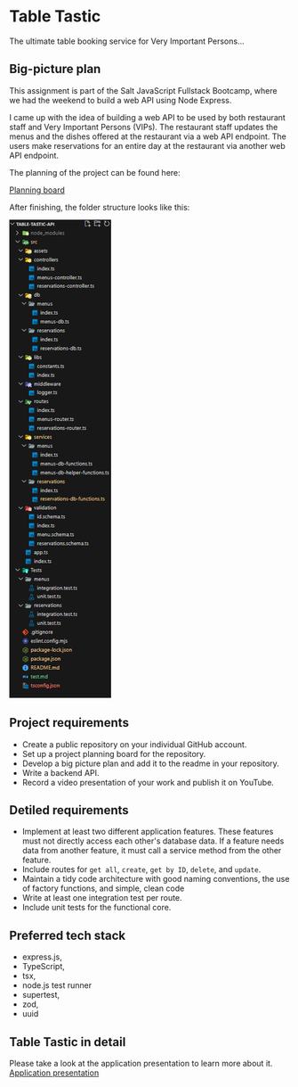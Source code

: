 # Table Tastic

The ultimate table booking service for Very Important Persons...

## Big-picture plan

This assignment is part of the Salt JavaScript Fullstack Bootcamp, where we had the weekend to build a web API using Node Express.

I came up with the idea of building a web API to be used by both restaurant staff and Very Important Persons (VIPs). The restaurant staff updates the menus and the dishes offered at the restaurant via a web API endpoint. The users make reservations for an entire day at the restaurant via another web API endpoint.

The planning of the project can be found here:

[Planning board](https://github.com/users/CarlUdo/projects/2/views/1)

After finishing, the folder structure looks like this:

![Folder structure](src/assets/table-tastic-folder-structure.png)

## Project requirements

- Create a public repository on your individual GitHub account.
- Set up a project planning board for the repository.
- Develop a big picture plan and add it to the readme in your repository.
- Write a backend API.
- Record a video presentation of your work and publish it on YouTube.

## Detiled requirements

- Implement at least two different application features. These features must not directly access each other's database data. If a feature needs data from another feature, it must call a service method from the other feature.
- Include routes for `get all`, `create`, `get by ID`, `delete`, and `update`.
- Maintain a tidy code architecture with good naming conventions, the use of factory functions, and simple, clean code
- Write at least one integration test per route.
- Include unit tests for the functional core.

## Preferred tech stack

- express.js,
- TypeScript,
- tsx,
- node.js test runner
- supertest,
- zod,
- uuid

## Table Tastic in detail

Please take a look at the application presentation to learn more about it. [Application presentation](https://youtu.be/BzWjhxE8Zr4)
